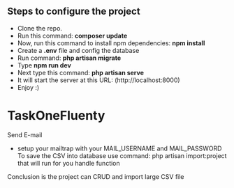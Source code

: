
## Steps to configure the project

- Clone the repo.
- Run this command: **composer update**
- Now, run this command to install npm dependencies: **npm install**
- Create a **.env** file and config the database
- Run command: **php artisan migrate**
- Type **npm run dev**
- Next type this command: **php artisan serve**
- It will start the server at this URL: (http://localhost:8000)
- Enjoy :)
# TaskOneFluenty

Send E-mail
- setup your mailtrap  with your MAIL_USERNAME and MAIL_PASSWORD
To save the CSV into database use command:  php artisan import:project that will run for you handle function

Conclusion is the project can CRUD and import  large CSV file